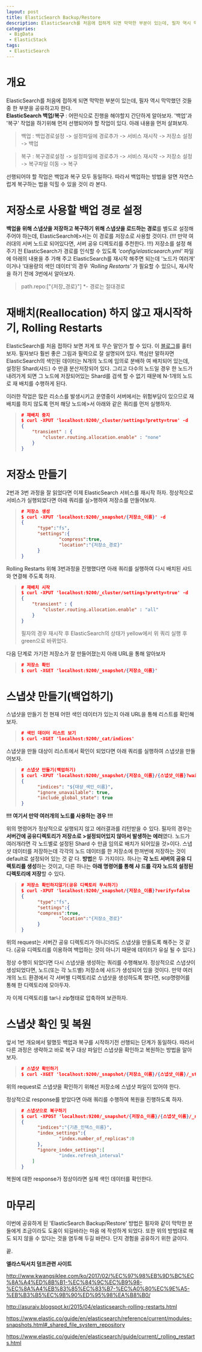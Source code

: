```yaml
---
layout: post
title: ElasticSearch Backup/Restore
description: ElasticSearch를 처음에 접하게 되면 막막한 부분이 있는데, 필자 역시 막막했던 것들 중 한 부분을 공유하고자 한다.
categories: 
 - BigData
 - ElasticStack
tags: 
 - ElasticSearch
---
```




# 개요

ElasticSearch를 처음에 접하게 되면 막막한 부분이 있는데, 필자 역시 막막했던 것들 중 한 부분을 공유하고자 한다.<br/>
**ElasticSearch 백업/복구** : 어떤식으로 진행을 해야할지 간단하게 알아보자. '백업'과 '복구' 작업을 하기위해 먼저 선행되어야 할 작업이 있다. 아래 내용을 먼저 살펴보자.
<!-- more -->

> 백업 : 백업경로설정 -> 설정파일에 경로추가 -> 서비스 재시작 -> 저장소 설정 -> 백업

> 복구 : 복구경로설정 -> 설정파일에 경로추가 -> 서비스 재시작 -> 저장소 설정 -> 복구파일 이동 -> 복구

선행되어야 할 작업은 백업과 복구 모두 동일하다. 따라서 백업하는 방법을 알면 자연스럽게 복구하는 법을 익힐 수 있을 것이
라 본다.


# 저장소로 사용할 백업 경로 설정

**백업을 위해 스냅샷을 저장하고 복구하기 위해 스냅샷을 로드하는 경로**를 별도로 설정해 주어야 하는데, ElasticSearch에>서는 이 경로를 저장소로 사용할 것이다. (!!! 만약 여러대의 서버 노드로 되어있다면, 서버 공유 디렉토리를 추천한다. !!!)
저장소를 설정 해 주기 전 ElasticSearch가 경로를 인식할 수 있도록  *'config/elasticsearch.yml'* 파일에 아래의 내용을 추
가해 주고 ElasticSearch를 재시작 해주면 되는데 '노드가 여러개' 이거나 '대용량의 색인 데이터'의 경우 *'Rolling Restarts'* 가 필요할 수 있으니, 재시작을 하기 전에 3번에서 알아보자.

> path.repo:["{저장_경로}"]
> *- 경로는 절대경로


# 재배치(Reallocation) 하지 않고 재시작하기, Rolling Restarts

ElasticSearch를 처음 접하다 보면 저게 또 무슨 말인가 할 수 있다. 이 [블로그][rollingRestartLink]를 훌터보자. 필자보다 훨씬 좋은 그림과 필력으로 잘 설명되어 있다. 핵심만 말하자면 ElasticSearch의 색인된 데이터는 N개의 노드에 임의로 분배하
여 배치되어 있는데, 설정된 Shard(샤드) 수 만큼 분산저장되어 있다. 그리고 다수의 노드일 경우 한 노드가 내려가게 되면 그
 노드에 저장되어있는 Shard를 검색 할 수 없기 때문에 N-1개의 노드로 재 배치를 수행하게 된다.

이러한 작업은 많은 리소스를 발생시키고 운영중이 서버에서는 위험부담이 있으므로 재 배치를 하지 않도록 먼저 해당 노드에>서 아래와 같은 쿼리를 먼저 실행하자.

> ```json
> # 재배치 중지
> $ curl -XPUT 'localhost:9200/_cluster/settings?pretty=true' -d
> {
>     "transient" : {
>         "cluster.routing.allocation.enable" : "none"
>     }
> }
> ```



# 저장소 만들기

2번과 3번 과정을 잘 읽었다면 이제 ElasticSearch 서비스를 재시작 하자. 정상적으로 서비스가 실행되었다면 아래 쿼리를 실>행하여 저장소를 만들어보자.

> ```json
> # 저장소 생성
> $ curl -XPUT 'localhost:9200/_snapshot/{저장소_이름}' -d
> {
>       "type":"fs",
>       "settings":{
>               "compress":true,
>               "location":"{저장소_경로}"
>       }
> }
> ```

Rolling Restarts 위해 3번과정을 진행했다면 아래 쿼리를 실행하여 다시 배치된 샤드와 연결해 주도록 하자.

> ```json
> # 재배치 시작
> $ curl -XPUT 'localhost:9200/_cluster/settings?pretty=true' -d
> {
>     "transient" : {
>         "cluster.routing.allocation.enable" : "all"
>     }
> }
> ```
>
> 필자의 경우 재시작 후 ElasticSearch의 상태가 yellow에서 위 쿼리 실행 후 green으로 바뀌었다.

다음 단계로 가기전 저장소가 잘 만들어졌는지 아래 URL을 통해 알아보자

> ```json
> # 저장소 확인
> $ curl -XGET 'localhost:9200/_snapshot/{저장소_이름}'
> ```



# 스냅샷 만들기(백업하기)

스냅샷을 만들기 전 현재 어떤 색인 데이터가 있는지 아래 URL을 통해 리스트를 확인해 보자.

> ```json
> # 색인 데이터 리스트 보기
> $ curl -XGET 'localhost:9200/_cat/indices'
> ```

스냅샷을 만들 대상이 리스트에서 확인이 되었다면 아래 쿼리를 실행하여 스냅샷을 만들어보자.

> ```Json
> # 스냅샷 만들기(백업하기)
> $ curl -XPUT 'localhost:9200/_snapshot/{저장소_이름}/{스냅샷_이름}?wait_for_completion=true' -d
> {
>       "indices": "${대상_색인_이름}",
>       "ignore_unavailable": true,
>       "include_global_state": true
> }
> ```

**!!! 여기서 만약 여러개의 노드를 사용하는 경우 !!!**

위의 명령어가 정상적으로 실행되지 않고 에러결과를 리턴받을 수 있다. 필자의 경우는 **서버간에 공유디렉토리가 저장소로 >설정되어있지 않아서 발생하는 에러**였다. 노드가 여러개라면 각 노드별로 설정된 Shard 수 만큼 임의로 배치가 되어있을 것>이다. 스냅샷 데이터를 저장하는데 각각의 노드 데이터를 한 저장소에 한꺼번에 저장하는 것이 default로 설정되어 있는 것 같
다.
**방법**은 두 가지이다. 하나는 **각 노드 서버의 공유 디렉토리를 생성**하는 것이고, 다른 하나는 **아래 명령어를 통해 샤
드를 각자 노드의 설정된 디렉토리에 저장**할 수 있다.

> ```json
> # 저장소 확인하지않기(공유 디렉토리 무시하기)
> $ curl -XPUT 'localhost:9200/_snapshot/{저장소_이름}?verify=false
> {
>       "type":"fs",
>       "settings":{
>       "compress":true,
>               "location":"{저장소_경로}"
>       }
> }
> ```

위의 request는 서버간 공유 디렉토리가 아니더라도 스냅샷을 만들도록 해주는 것 같다.
(공유 디렉토리를 이용하여 백업하는 것이 아니기 때문에 데이터가 유실 될 수 있다.)

정상 수행이 되었다면 다시 스냅샷을 생성하는 쿼리를 수행해보자. 정상적으로 스냅샷이 생성되었다면, 노드(또는 각 노드별) 저장소에 샤드가 생성되어 있을 것이다. 만약 여러개의 노드 환경에서 각 서버별 디렉토리로 스냅샷을 생성하도록 했다면, scp명령어를 통해 한 디렉토리에 모아두자.

자 이제 디렉토리를 tar나 zip형태로 압축하여 보관하자.



# 스냅샷 확인 및 복원

앞서 1번 개요에서 말했듯 백업과 복구를 시작하기전 선행되는 단계가 동일하다. 따라서 다른 과정은 생략하고 바로 복구 대상
 파일인 스냅샷을 확인하고 복원하는 방법을 알아보자.

> ```json
> # 스냅샷 확인하기
> $ curl -XGET 'localhost:9200/_snapshot/{저장소_이름}/{스냅샷_이름}/_status'
> ```

위의 request로 스냅샷을 확인하기 위해선 저장소에 스냅샷 파일이 있어야 한다.

정상적으로 response를 받았다면 아래 쿼리를 수행하여 복원을 진행하도록 하자.

> ```json
> # 스냅샷으로 복구하기
> $ curl -XPOST 'localhost:9200/_snapshot/{저장소_이름}/{스냅샷_이름}/_restore' -d
> {
>       "indices":"{기존_인덱스_이름}",
>       "index_settings":{
>               "index.number_of_replicas":0
>       },
>       "ignore_index_settings":[
>               "index.refresh_interval"
>     ]
> }
> ```

복원에 대한 response가 정상이라면 실제 색인 데이터를 확인한다.



# 마무리

이번에 공유하게 된 'ElasticSearch Backup/Restore' 방법은 필자와 같이 막막한 분들에게 조금이라도 도움이 되길바라는 마음
에 작성하게 되었다. 또한 위의 방법대로 해도 되지 않을 수 있다는 것을 염두해 두길 바란다. 단지 경험을 공유하기 위한 글이다.



끝.





**엘라스틱서치 덤프관련 사이트**

http://www.kwangsiklee.com/ko/2017/02/%EC%97%98%EB%9D%BC%EC%8A%A4%ED%8B%B1-%EC%84%9C%EC%B9%98-%EC%8A%A4%EB%83%85%EC%83%B7-%EC%A0%80%EC%9E%A5-%EB%B3%B5%EC%9B%90%ED%95%98%EA%B8%B0/

http://asuraiv.blogspot.kr/2015/04/elasticsearch-rolling-restarts.html

https://www.elastic.co/guide/en/elasticsearch/reference/current/modules-snapshots.html#_shared_file_system_repository

https://www.elastic.co/guide/en/elasticsearch/guide/current/_rolling_restarts.html

[rollingRestartLink]: http://asuraiv.blogspot.kr/2015/04/elasticsearch-rolling-restarts.html

